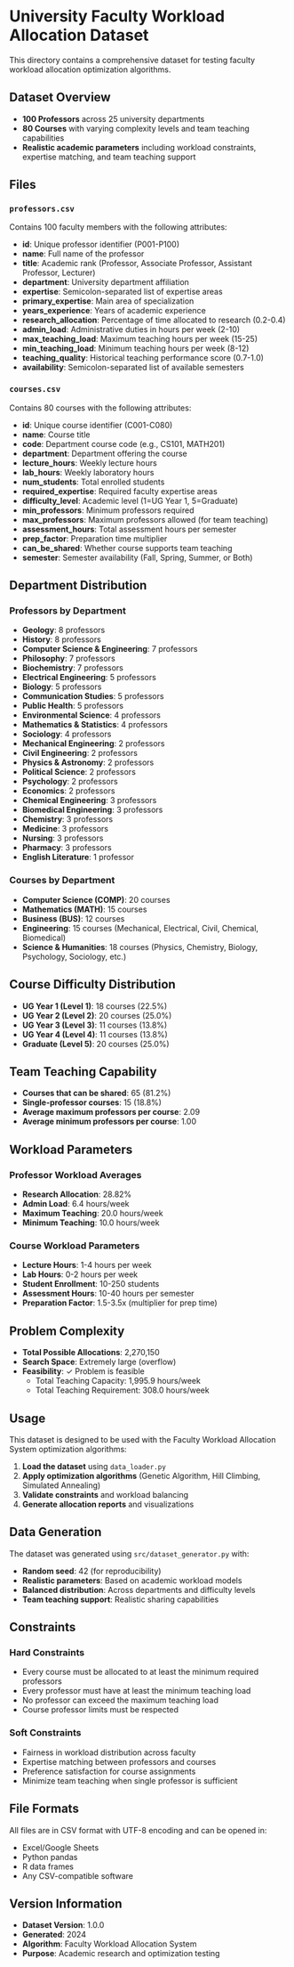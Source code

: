 # University Faculty Workload Allocation Dataset

This directory contains a comprehensive dataset for testing faculty workload allocation optimization algorithms.

## Dataset Overview

- **100 Professors** across 25 university departments
- **80 Courses** with varying complexity levels and team teaching capabilities
- **Realistic academic parameters** including workload constraints, expertise matching, and team teaching support

## Files

### `professors.csv`
Contains 100 faculty members with the following attributes:
- **id**: Unique professor identifier (P001-P100)
- **name**: Full name of the professor
- **title**: Academic rank (Professor, Associate Professor, Assistant Professor, Lecturer)
- **department**: University department affiliation
- **expertise**: Semicolon-separated list of expertise areas
- **primary_expertise**: Main area of specialization
- **years_experience**: Years of academic experience
- **research_allocation**: Percentage of time allocated to research (0.2-0.4)
- **admin_load**: Administrative duties in hours per week (2-10)
- **max_teaching_load**: Maximum teaching hours per week (15-25)
- **min_teaching_load**: Minimum teaching hours per week (8-12)
- **teaching_quality**: Historical teaching performance score (0.7-1.0)
- **availability**: Semicolon-separated list of available semesters

### `courses.csv`
Contains 80 courses with the following attributes:
- **id**: Unique course identifier (C001-C080)
- **name**: Course title
- **code**: Department course code (e.g., CS101, MATH201)
- **department**: Department offering the course
- **lecture_hours**: Weekly lecture hours
- **lab_hours**: Weekly laboratory hours
- **num_students**: Total enrolled students
- **required_expertise**: Required faculty expertise areas
- **difficulty_level**: Academic level (1=UG Year 1, 5=Graduate)
- **min_professors**: Minimum professors required
- **max_professors**: Maximum professors allowed (for team teaching)
- **assessment_hours**: Total assessment hours per semester
- **prep_factor**: Preparation time multiplier
- **can_be_shared**: Whether course supports team teaching
- **semester**: Semester availability (Fall, Spring, Summer, or Both)

## Department Distribution

### Professors by Department
- **Geology**: 8 professors
- **History**: 8 professors
- **Computer Science & Engineering**: 7 professors
- **Philosophy**: 7 professors
- **Biochemistry**: 7 professors
- **Electrical Engineering**: 5 professors
- **Biology**: 5 professors
- **Communication Studies**: 5 professors
- **Public Health**: 5 professors
- **Environmental Science**: 4 professors
- **Mathematics & Statistics**: 4 professors
- **Sociology**: 4 professors
- **Mechanical Engineering**: 2 professors
- **Civil Engineering**: 2 professors
- **Physics & Astronomy**: 2 professors
- **Political Science**: 2 professors
- **Psychology**: 2 professors
- **Economics**: 2 professors
- **Chemical Engineering**: 3 professors
- **Biomedical Engineering**: 3 professors
- **Chemistry**: 3 professors
- **Medicine**: 3 professors
- **Nursing**: 3 professors
- **Pharmacy**: 3 professors
- **English Literature**: 1 professor

### Courses by Department
- **Computer Science (COMP)**: 20 courses
- **Mathematics (MATH)**: 15 courses
- **Business (BUS)**: 12 courses
- **Engineering**: 15 courses (Mechanical, Electrical, Civil, Chemical, Biomedical)
- **Science & Humanities**: 18 courses (Physics, Chemistry, Biology, Psychology, Sociology, etc.)

## Course Difficulty Distribution

- **UG Year 1 (Level 1)**: 18 courses (22.5%)
- **UG Year 2 (Level 2)**: 20 courses (25.0%)
- **UG Year 3 (Level 3)**: 11 courses (13.8%)
- **UG Year 4 (Level 4)**: 11 courses (13.8%)
- **Graduate (Level 5)**: 20 courses (25.0%)

## Team Teaching Capability

- **Courses that can be shared**: 65 (81.2%)
- **Single-professor courses**: 15 (18.8%)
- **Average maximum professors per course**: 2.09
- **Average minimum professors per course**: 1.00

## Workload Parameters

### Professor Workload Averages
- **Research Allocation**: 28.82%
- **Admin Load**: 6.4 hours/week
- **Maximum Teaching**: 20.0 hours/week
- **Minimum Teaching**: 10.0 hours/week

### Course Workload Parameters
- **Lecture Hours**: 1-4 hours per week
- **Lab Hours**: 0-2 hours per week
- **Student Enrollment**: 10-250 students
- **Assessment Hours**: 10-40 hours per semester
- **Preparation Factor**: 1.5-3.5x (multiplier for prep time)

## Problem Complexity

- **Total Possible Allocations**: 2,270,150
- **Search Space**: Extremely large (overflow)
- **Feasibility**: ✓ Problem is feasible
  - Total Teaching Capacity: 1,995.9 hours/week
  - Total Teaching Requirement: 308.0 hours/week

## Usage

This dataset is designed to be used with the Faculty Workload Allocation System optimization algorithms:

1. **Load the dataset** using `data_loader.py`
2. **Apply optimization algorithms** (Genetic Algorithm, Hill Climbing, Simulated Annealing)
3. **Validate constraints** and workload balancing
4. **Generate allocation reports** and visualizations

## Data Generation

The dataset was generated using `src/dataset_generator.py` with:
- **Random seed**: 42 (for reproducibility)
- **Realistic parameters**: Based on academic workload models
- **Balanced distribution**: Across departments and difficulty levels
- **Team teaching support**: Realistic sharing capabilities

## Constraints

### Hard Constraints
- Every course must be allocated to at least the minimum required professors
- Every professor must have at least the minimum teaching load
- No professor can exceed the maximum teaching load
- Course professor limits must be respected

### Soft Constraints
- Fairness in workload distribution across faculty
- Expertise matching between professors and courses
- Preference satisfaction for course assignments
- Minimize team teaching when single professor is sufficient

## File Formats

All files are in CSV format with UTF-8 encoding and can be opened in:
- Excel/Google Sheets
- Python pandas
- R data frames
- Any CSV-compatible software

## Version Information

- **Dataset Version**: 1.0.0
- **Generated**: 2024
- **Algorithm**: Faculty Workload Allocation System
- **Purpose**: Academic research and optimization testing
